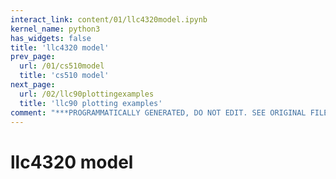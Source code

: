 ```yaml
---
interact_link: content/01/llc4320model.ipynb
kernel_name: python3
has_widgets: false
title: 'llc4320 model'
prev_page:
  url: /01/cs510model
  title: 'cs510 model'
next_page:
  url: /02/llc90plottingexamples
  title: 'llc90 plotting examples'
comment: "***PROGRAMMATICALLY GENERATED, DO NOT EDIT. SEE ORIGINAL FILES IN /content***"
---
```



# llc4320 model

